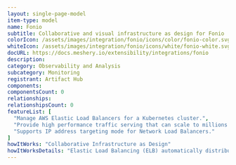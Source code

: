 ```yaml
---
layout: single-page-model
item-type: model
name: Fonio
subtitle: Collaborative and visual infrastructure as design for Fonio
colorIcon: /assets/images/integration/fonio/icons/color/fonio-color.svg
whiteIcon: /assets/images/integration/fonio/icons/white/fonio-white.svg
docURL: https://docs.meshery.io/extensibility/integrations/fonio
description: 
category: Observability and Analysis
subcategory: Monitoring
registrant: Artifact Hub
components: 
componentsCount: 0
relationships: 
relationshipsCount: 0
featureList: [
  "Manage AWS Elastic Load Balancers for a Kubernetes cluster.",
  "Provide high performance traffic serving that can scale to millions of requests per second.",
  "Supports IP address targeting mode for Network Load Balancers."
]
howItWorks: "Collaborative Infrastructure as Design"
howItWorksDetails: "Elastic Load Balancing (ELB) automatically distributes incoming application traffic across multiple targets and virtual appliances in one or more Availability Zones (AZs)."
---
```

